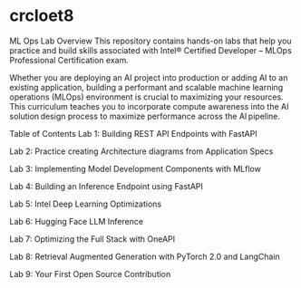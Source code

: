 # crcloet8
ML Ops
Lab Overview
This repository contains hands-on labs that help you practice and build skills associated with Intel® Certified Developer – MLOps Professional Certification exam.

Whether you are deploying an AI project into production or adding AI to an existing application, building a performant and scalable machine learning operations (MLOps) environment is crucial to maximizing your resources. This curriculum teaches you to incorporate compute awareness into the AI solution design process to maximize performance across the AI pipeline.

Table of Contents
Lab 1: Building REST API Endpoints with FastAPI

Lab 2: Practice creating Architecture diagrams from Application Specs

Lab 3: Implementing Model Development Components with MLflow

Lab 4: Building an Inference Endpoint using FastAPI

Lab 5: Intel Deep Learning Optimizations

Lab 6: Hugging Face LLM Inference

Lab 7: Optimizing the Full Stack with OneAPI

Lab 8: Retrieval Augmented Generation with PyTorch 2.0 and LangChain

Lab 9: Your First Open Source Contribution
